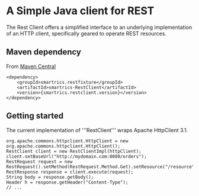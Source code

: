 A Simple Java client for REST
=============================

The Rest Client offers a simplified interface to an underlying implementation of an HTTP client, 
specifically geared to operate REST resources.

Maven dependency
----------------
From [Maven Central](http://search.maven.org/#search%7Cga%7C1%7Ca%3A%22smartrics-RestClient%22)

	<dependency>
		<groupId>smartrics.restfixture</groupId>
		<artifactId>smartrics-RestClient</artifactId>
		<version>{smartrics.restclient.version}</version>
	</dependency>

Getting started
---------------

The current implementation of '''RestClient''' wraps Apache HttpClient 3.1.

	org.apache.commons.httpclient.HttpClient = new org.apache.commons.httpclient.HttpClient();
	RestClient client = new RestClientImpl(httpClient);
	client.setBaseUrl("http://mydomain.com:8080/orders");
	RestRequest request = new RestRequest().setMethod(RestRequest.Method.Get).setResource("/resource");
	RestResponse response = client.execute(request);
	String body = response.getBody();
	Header h = response.getHeader("Content-Type");
	// ...
	